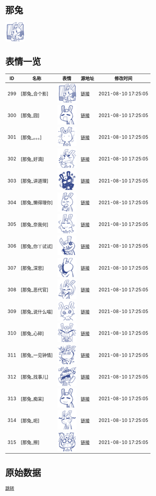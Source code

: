 # 那兔

<img src="./cover.png" height="60" alt="cover" />

# 表情一览

|ID|名称|表情|源地址|修改时间|
|----|----|----|----|----|
|299|[那兔_合个影]|<img src="./pic/000299_%5B那兔_合个影%5D.png" height="60" alt="合个影"/>|[链接](http://i0.hdslb.com/bfs/emote/0c12e40154dd0c73e2dd5e02ab8315bbaf905aec.png)|2021-08-10 17:25:05|
|300|[那兔_囧]|<img src="./pic/000300_%5B那兔_囧%5D.png" height="60" alt="囧"/>|[链接](http://i0.hdslb.com/bfs/emote/0a6519dc3f8b4b58fea10e3b8a26d700728f95bf.png)|2021-08-10 17:25:05|
|301|[那兔_。。。]|<img src="./pic/000301_%5B那兔_。。。%5D.png" height="60" alt="。。。"/>|[链接](http://i0.hdslb.com/bfs/emote/f5968dc3f8342019f4777d85c56fdda9df460ad4.png)|2021-08-10 17:25:05|
|302|[那兔_好滴]|<img src="./pic/000302_%5B那兔_好滴%5D.png" height="60" alt="好滴"/>|[链接](http://i0.hdslb.com/bfs/emote/6d292369dc9d578da241b3e5680d4e2fa95b9aeb.png)|2021-08-10 17:25:05|
|303|[那兔_讲道理]|<img src="./pic/000303_%5B那兔_讲道理%5D.png" height="60" alt="讲道理"/>|[链接](http://i0.hdslb.com/bfs/emote/29643a9f37d2b8981c50741fe6943947f9f31661.png)|2021-08-10 17:25:05|
|304|[那兔_懒得理你]|<img src="./pic/000304_%5B那兔_懒得理你%5D.png" height="60" alt="懒得理你"/>|[链接](http://i0.hdslb.com/bfs/emote/3e1c2e302a52f7b03e9fda5ed37cc00844ba62bb.png)|2021-08-10 17:25:05|
|305|[那兔_奈我何]|<img src="./pic/000305_%5B那兔_奈我何%5D.png" height="60" alt="奈我何"/>|[链接](http://i0.hdslb.com/bfs/emote/a6e38393214099abe9d402070d67d7747150cbbd.png)|2021-08-10 17:25:05|
|306|[那兔_你丫试试]|<img src="./pic/000306_%5B那兔_你丫试试%5D.png" height="60" alt="你丫试试"/>|[链接](http://i0.hdslb.com/bfs/emote/0802020cec4543e96256d7dfadfd3cef9662aae0.png)|2021-08-10 17:25:05|
|307|[那兔_深思]|<img src="./pic/000307_%5B那兔_深思%5D.png" height="60" alt="深思"/>|[链接](http://i0.hdslb.com/bfs/emote/44bde865b0954e1230caaa545ea91a5b6d90e424.png)|2021-08-10 17:25:05|
|308|[那兔_恶代官]|<img src="./pic/000308_%5B那兔_恶代官%5D.png" height="60" alt="恶代官"/>|[链接](http://i0.hdslb.com/bfs/emote/91bcc90beb6f9cd1c7b3da4011f68d1ee7ab7132.png)|2021-08-10 17:25:05|
|309|[那兔_说什么喵]|<img src="./pic/000309_%5B那兔_说什么喵%5D.png" height="60" alt="说什么喵"/>|[链接](http://i0.hdslb.com/bfs/emote/adca5e0ea594bcfd1d6480a6755f1bec3984811e.png)|2021-08-10 17:25:05|
|310|[那兔_心碎]|<img src="./pic/000310_%5B那兔_心碎%5D.png" height="60" alt="心碎"/>|[链接](http://i0.hdslb.com/bfs/emote/f016a83fcdb0dbb5738e2f9fb62efd1f0971d17f.png)|2021-08-10 17:25:05|
|311|[那兔_一见钟情]|<img src="./pic/000311_%5B那兔_一见钟情%5D.png" height="60" alt="一见钟情"/>|[链接](http://i0.hdslb.com/bfs/emote/cd6ae74fe5dd1b1252a1603af0a34c94b9ba931e.png)|2021-08-10 17:25:05|
|312|[那兔_找事儿]|<img src="./pic/000312_%5B那兔_找事儿%5D.png" height="60" alt="找事儿"/>|[链接](http://i0.hdslb.com/bfs/emote/55022a863de195f355394296647a8cea2ad69d57.png)|2021-08-10 17:25:05|
|313|[那兔_痴呆]|<img src="./pic/000313_%5B那兔_痴呆%5D.png" height="60" alt="痴呆"/>|[链接](http://i0.hdslb.com/bfs/emote/6a7020931d20380be2fb50a8d8c2e582f6d8ff89.png)|2021-08-10 17:25:05|
|314|[那兔_呃]|<img src="./pic/000314_%5B那兔_呃%5D.png" height="60" alt="呃"/>|[链接](http://i0.hdslb.com/bfs/emote/06105d9eafe0316d69453da63b05ae76fdfa9a8a.png)|2021-08-10 17:25:05|
|315|[那兔_擦]|<img src="./pic/000315_%5B那兔_擦%5D.png" height="60" alt="擦"/>|[链接](http://i0.hdslb.com/bfs/emote/db5d5e113501e2ec8ea51dee1c716a932d929949.png)|2021-08-10 17:25:05|

# 原始数据

[跳转](./raw.json)

